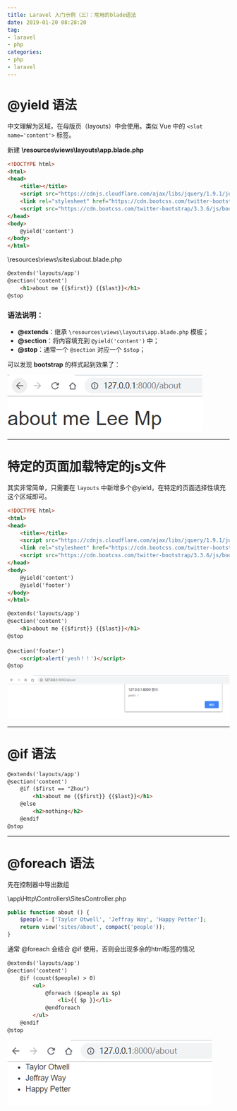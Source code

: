 ```yaml
---
title: Laravel 入门示例（三）：常用的blade语法
date: 2019-01-20 08:28:20
tag:
- laravel
- php
categories:
- php
- laravel
---
```


# @yield 语法

中文理解为区域，在母版页（layouts）中会使用。类似 Vue 中的 `<slot name='content'>` 标签。 

新建 **\resources\views\layouts\app.blade.php**

```html
<!DOCTYPE html>
<html>
<head>
    <title></title>
    <script src="https://cdnjs.cloudflare.com/ajax/libs/jquery/1.9.1/jquery.min.js"></script>
    <link rel="stylesheet" href="https://cdn.bootcss.com/twitter-bootstrap/3.3.6/css/bootstrap.min.css">
    <script src="https://cdn.bootcss.com/twitter-bootstrap/3.3.6/js/bootstrap.min.js"></script>
</head>
<body>
    @yield('content')
</body>
</html>
```

\resources\views\sites\about.blade.php
<!--more--> 
```html
@extends('layouts/app')
@section('content')
    <h1>about me {{$first}} {{$last}}</h1>
@stop
```

### 语法说明：
- **@extends**：继承 `\resources\views\layouts\app.blade.php` 模板；
- **@section**：将内容填充到 `@yield('content')` 中；
- **@stop**：通常一个 `@section` 对应一个 `$stop`；

可以发现 **bootstrap** 的样式起到效果了：

![](laravel-demo3/1.png)

<hr>

# 特定的页面加载特定的js文件

其实非常简单，只需要在 `layouts` 中新增多个@yield，在特定的页面选择性填充这个区域即可。

```html
<!DOCTYPE html>
<html>
<head>
    <title></title>
    <script src="https://cdnjs.cloudflare.com/ajax/libs/jquery/1.9.1/jquery.min.js"></script>
    <link rel="stylesheet" href="https://cdn.bootcss.com/twitter-bootstrap/3.3.6/css/bootstrap.min.css">
    <script src="https://cdn.bootcss.com/twitter-bootstrap/3.3.6/js/bootstrap.min.js"></script>
</head>
<body>
    @yield('content')
    @yield('footer')
</body>
</html>
```

```html
@extends('layouts/app')
@section('content')
    <h1>about me {{$first}} {{$last}}</h1>
@stop

@section('footer')
    <script>alert('yesh！！')</script>
@stop
```

![](laravel-demo3/2.png)

<hr>

# @if 语法
```html
@extends('layouts/app')
@section('content')
    @if ($first == "Zhou")
        <h1>about me {{$first}} {{$last}}</h1>
    @else
        <h2>nothing</h2>
    @endif
@stop
```

<hr>

# @foreach 语法

先在控制器中导出数组 

\app\Http\Controllers\SitesController.php

```php
public function about () {
    $people = ['Taylor Otwell', 'Jeffray Way', 'Happy Petter'];
    return view('sites/about', compact('people'));
}
```

通常 @foreach 会结合 @if 使用，否则会出现多余的html标签的情况

```html
@extends('layouts/app')
@section('content')
    @if (count($people) > 0)
        <ul>
            @foreach ($people as $p)
                <li>{{ $p }}</li>
            @endforeach
        </ul>
    @endif
@stop
```

![](laravel-demo3/3.png)